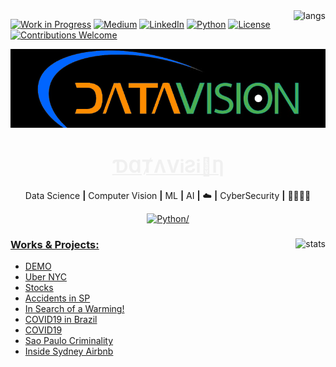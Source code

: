<!--
**kauefs/kauefs** is a ✨ _special_ ✨ repository because its `README.md` (this file) appears on your GitHub profile.
Here are some ideas to get you started:
- ### Hi there 👋
- 🔭 I’m currently working on projects
- 🌱 I’m currently learning…
- 👯 I’m looking to collaborate on projects
- 🤔 I’m looking for help with…
- 💬 Ask me about…
- 📫 How to reach me: …
- 😄 Pronouns: …
- ⚡ Fun fact: …
[![Languages](https://github-readme-stats.vercel.app/api/top-langs/?username=kauefs&theme=blue-green)]
[![Stats](https://github-readme-stats.vercel.app/api?username=kauefs&theme=blue-green)]
-->

<img align=right src='https://github-readme-stats.vercel.app/api/top-langs/?username=kauefs&count_private=true&layout=compact&hide=html&theme=blue-green' alt=langs />

[![Work in Progress](     https://img.shields.io/badge/-FF103F?label=Work%20in%20Progress&labelColor=FF103F&color=FF103F)](    https://github.com/kauefs/)
[![Medium](               https://img.shields.io/badge/-000000?logo=medium&logoColor=FFFFFF)](                                 https://medium.com/@kauefs)
[![LinkedIn](             https://img.shields.io/badge/-0077B5?logo=linkedin&logoColor=FFFFFF)](                         https://www.linkedin.com/in/kauefs/)
[![Python](               https://img.shields.io/badge/-3-4584B6?logo=python&logoColor=FFDE57&labelColor=4584B6&color=646464)](https://www.python.org/)
[![License](              https://img.shields.io/badge/Apache_2.0-D22128?style=flat&logo=apache&logoColor=CB2138&label=License&labelColor=6D6E71&color=D22128)](https://www.apache.org/licenses/LICENSE-2.0)
[![Contributions Welcome](https://img.shields.io/badge/Welcome-4CAF50?label=Contributions&labelColor=&color=4CAF50)](                                                                                                                               https://github.com/kauefs/portfolio/issues)

![ƊⱭȾɅViƧi🧿Ƞ](https://raw.githubusercontent.com/kauefs/StreamLit/%40/img/DataVision3.png)

<H1 align=center><font color=#F0F0F0 font-family=Georgia>
<ins><strong>ƊⱭȾɅViƧi🧿Ƞ</strong></ins></font></H1>

<p align=center>Data Science <b>|</b> Computer Vision <b>|</b> ML <b>|</b> AI <b>|</b> ☁️ <b>|</b> CyberSecurity <b>|</b> 👨🏻‍💻</p>

<p align=center><a href=https://www.python.org/ target=_blank rel=noreferrer><img src=https://raw.githubusercontent.com/danielcranney/readme-generator/main/public/icons/skills/python-colored.svg width=35 height=35 alt=Python/></p>

<img align=right src='https://github-readme-stats.vercel.app/api/?username=kauefs&count_private=true&layout=compact&show_icons=true&theme=blue-green' alt=stats />

### Works & Projects:

* [DEMO](https://daemon.streamlit.app/)
* [Uber NYC](https://ubernyc.streamlit.app/)
* [Stocks](https://sto-cks.streamlit.app/)
* [Accidents in SP](https://accidentssp.streamlit.app/)
* [In Search of a Warming!](https://warming.streamlit.app/)
* [COVID19 in Brazil](https://covid19br.streamlit.app/)
* [COVID19](https://covid19charts.streamlit.app/)
* [Sao Paulo Criminality](https://criminality.streamlit.app/)
* [Inside Sydney Airbnb](https://sydney.streamlit.app/)

